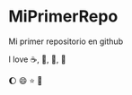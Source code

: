 # MiPrimerRepo

Mi primer repositorio en github

I love :coffee:, :pizza:, :art:, :guitar:

:moon: :smile: :star: :beer:
